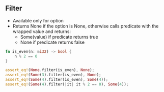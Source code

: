 ## Filter

* Available only for option
* Returns None if the option is None, otherwise calls predicate with the wrapped value and returns:
    * Some(value) if predicate returns true
    * None if predicate returns false

```rust
fn is_even(n: &i32) -> bool {
    n % 2 == 0
}

assert_eq!(None.filter(is_even), None);
assert_eq!(Some(3).filter(is_even), None);
assert_eq!(Some(4).filter(is_even), Some(4));
assert_eq!(Some(4).filter(|it| it % 2 == 0), Some(4));
```